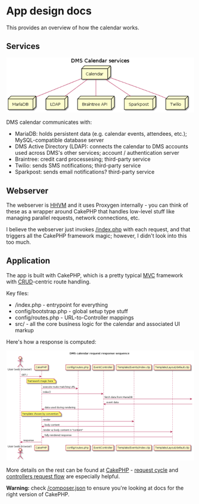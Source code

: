 # App design docs

This provides an overview of how the calendar works.


## Services

![Service diagram](./services.png)

DMS calendar communicates with:

* MariaDB: holds persistent data (e.g. calendar events, attendees, etc.); MySQL-compatible database server
* DMS Active Directory (LDAP): connects the calendar to DMS accounts used across DMS's other services; account / authentication server
* Braintree: credit card processesing; third-party service
* Twilio: sends SMS notifications; third-party service
* Sparkpost: sends email notifications? third-party service


## Webserver

The webserver is [HHVM](https://docs.hhvm.com/hhvm/getting-started/getting-started) and it uses Proxygen internally - you can think of these as a wrapper around CakePHP that handles low-level stuff like managing parallel requests, network connections, etc. 

I believe the webserver just invokes [/index.php](/index.php) with each request, and that triggers all the CakePHP framework magic; however, I didn't look into this too much.


## Application

The app is built with CakePHP, which is a pretty typical [MVC](https://en.wikipedia.org/wiki/Model%E2%80%93view%E2%80%93controller) framework with [CRUD](https://en.wikipedia.org/wiki/Create,_read,_update_and_delete)-centric route handling.

Key files:

* /index.php - entrypoint for everything
* config/bootstrap.php - global setup type stuff
* config/routes.php - URL-to-Controller mappings
* src/ - all the core business logic for the calendar and associated UI markup

Here's how a response is computed:

![Request / response sequence](./request-response-sequence.png)

More details on the rest can be found at [CakePHP](https://book.cakephp.org/) - [request cycle](https://book.cakephp.org/3/en/intro.html#cakephp-request-cycle) and [controllers request flow](https://book.cakephp.org/3/en/controllers.html#request-flow) are especially helpful.

**Warning:** check [/composer.json](/composer.json) to ensure you're looking at docs for the right version of CakePHP.

